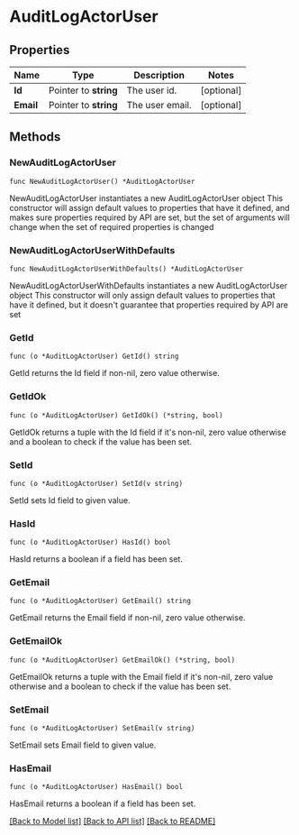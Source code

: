 # AuditLogActorUser

## Properties

Name | Type | Description | Notes
------------ | ------------- | ------------- | -------------
**Id** | Pointer to **string** | The user id. | [optional] 
**Email** | Pointer to **string** | The user email. | [optional] 

## Methods

### NewAuditLogActorUser

`func NewAuditLogActorUser() *AuditLogActorUser`

NewAuditLogActorUser instantiates a new AuditLogActorUser object
This constructor will assign default values to properties that have it defined,
and makes sure properties required by API are set, but the set of arguments
will change when the set of required properties is changed

### NewAuditLogActorUserWithDefaults

`func NewAuditLogActorUserWithDefaults() *AuditLogActorUser`

NewAuditLogActorUserWithDefaults instantiates a new AuditLogActorUser object
This constructor will only assign default values to properties that have it defined,
but it doesn't guarantee that properties required by API are set

### GetId

`func (o *AuditLogActorUser) GetId() string`

GetId returns the Id field if non-nil, zero value otherwise.

### GetIdOk

`func (o *AuditLogActorUser) GetIdOk() (*string, bool)`

GetIdOk returns a tuple with the Id field if it's non-nil, zero value otherwise
and a boolean to check if the value has been set.

### SetId

`func (o *AuditLogActorUser) SetId(v string)`

SetId sets Id field to given value.

### HasId

`func (o *AuditLogActorUser) HasId() bool`

HasId returns a boolean if a field has been set.

### GetEmail

`func (o *AuditLogActorUser) GetEmail() string`

GetEmail returns the Email field if non-nil, zero value otherwise.

### GetEmailOk

`func (o *AuditLogActorUser) GetEmailOk() (*string, bool)`

GetEmailOk returns a tuple with the Email field if it's non-nil, zero value otherwise
and a boolean to check if the value has been set.

### SetEmail

`func (o *AuditLogActorUser) SetEmail(v string)`

SetEmail sets Email field to given value.

### HasEmail

`func (o *AuditLogActorUser) HasEmail() bool`

HasEmail returns a boolean if a field has been set.


[[Back to Model list]](../README.md#documentation-for-models) [[Back to API list]](../README.md#documentation-for-api-endpoints) [[Back to README]](../README.md)


